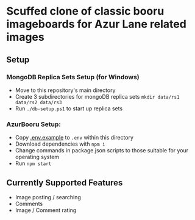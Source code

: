 # Scuffed clone of classic booru imageboards for Azur Lane related images

## Setup
### MongoDB Replica Sets Setup (for Windows)
* Move to this repository's main directory
* Create 3 subdirectories for mongoDB replica sets ```mkdir data/rs1 data/rs2 data/rs3```
* Run ```./db-setup.ps1``` to start up replica sets
### AzurBooru Setup:
* Copy [.env.example](.env.example) to ```.env``` within this directory
* Download dependencies with ```npm i```
* Change commands in package.json scripts to those suitable for your operating system
* Run ```npm start```

## Currently Supported Features
* Image posting / searching
* Comments
* Image / Comment rating